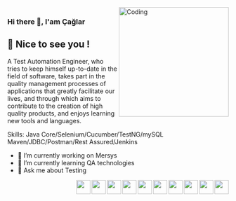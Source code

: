 <img align="right" alt="Coding" width="250" src="https://camo.githubusercontent.com/5ddf73ad3a205111cf8c686f687fc216c2946a75005718c8da5b837ad9de78c9/68747470733a2f2f7468756d62732e6766796361742e636f6d2f4576696c4e657874446576696c666973682d736d616c6c2e676966">

### Hi there 👋, I'am Çağlar
## 🎉 Nice to see you !

A Test Automation Engineer, who tries to keep himself up-to-date in the field of software, takes part in the quality management processes of applications that greatly facilitate our lives, and through which aims to contribute to the creation of high quality products, and enjoys learning new tools and languages.

Skills: Java Core/Selenium/Cucumber/TestNG/mySQL
        Maven/JDBC/Postman/Rest Assured/Jenkins


- 🔭 I’m currently working on Mersys 
- 🌱 I’m currently learning QA technologies 
- 💬 Ask me about Testing 

<img align="right"  width="32" src="https://user-images.githubusercontent.com/103858540/194759966-0d8cbfbb-3206-43d1-923c-c177b9cfd13b.png">
<img align="right"  width="32" src="https://user-images.githubusercontent.com/103858540/194759969-527c525d-45a9-424e-bc89-14764f698ca4.png">
<img align="right"  width="32" src="https://user-images.githubusercontent.com/103858540/194760018-93d8b1dc-8690-49b1-a933-0beaa559e7fc.png">
<img align="right"  width="32" src="https://user-images.githubusercontent.com/103858540/194760021-980d3722-62f6-475f-874a-5e90d8ffb27f.png">
<img align="right"  width="32" src="https://user-images.githubusercontent.com/103858540/194760022-7c0dbe5c-dc88-40f4-af64-d29e102388a6.png">
<img align="right"  width="32" src="https://user-images.githubusercontent.com/103858540/194760171-df329be9-cacc-4b90-a03c-fbf650ff30ae.png">
<img align="right"  width="32" src="https://user-images.githubusercontent.com/103858540/194760206-1fd012a2-af22-4457-a676-e261f4a95356.png">
<img align="right"  width="32" src="https://user-images.githubusercontent.com/103858540/194760207-cadf437c-5fe2-421a-8131-eab0a256f29c.png">
<img align="right"  width="32" src="https://user-images.githubusercontent.com/103858540/194760213-70c308c0-bc81-4ca9-8eb9-241c4ee940f9.png">
<img align="right"  width="32" src="https://user-images.githubusercontent.com/103858540/194760331-56114638-c2af-4c14-a142-da2b19c04fe1.png">






